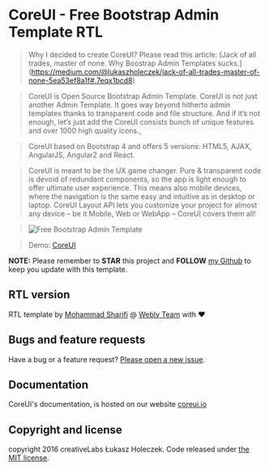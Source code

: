 # CoreUI - Free Bootstrap Admin Template RTL

>Why I decided to create CoreUI? Please read this article: [Jack of all trades, master of none. Why Boostrap Admin Templates sucks.] (https://medium.com/@lukaszholeczek/jack-of-all-trades-master-of-none-5ea53ef8a1f#.7eqx1bcd8)

>CoreUI is Open Source Bootstrap Admin Template. CoreUI is not just another Admin Template. It goes way beyond hitherto admin templates thanks to transparent code and file structure. And if it’s not enough, let’s just add the CoreUI consists bunch of unique features and over 1000 high quality icons.,

>CoreUI based on Bootstrap 4 and offers 5 versions: HTML5, AJAX, AngularJS, Angular2 and React.

>CoreUI is meant to be the UX game changer. Pure & transparent code is devoid of redundant components, so the app is light enough to offer ultimate user experience. This means also mobile devices, where the navigation is the same easy and intuitive as in desktop or laptop. CoreUI Layout API lets you customize your project for almost any device – be it Mobile, Web or WebApp – CoreUI covers them all!

> <img src="http://coreui.io/assets/img/coreui.png" alt="Free Bootstrap Admin Template">

>Demo: <a href="http://coreui.io?ref=github">CoreUI</a>

**NOTE:** Please remember to **STAR** this project and **FOLLOW** [my Github](https://github.com/mrholek) to keep you update with this template.
## RTL version
RTL template by [Mohammad Sharifi](https://github.com/mmdsharifi) @ [Webly Team](https://github.com/webly-team) with :heart:

## Bugs and feature requests

Have a bug or a feature request? [Please open a new issue](https://github.com/mrholek/CoreUI-Free-Bootstrap-Admin-Template/issues/new).

## Documentation

CoreUI's documentation, is hosted on our website <a href="http://coreui.io?ref=github">coreui.io</a>


## Copyright and license

copyright 2016 creativeLabs Łukasz Holeczek. Code released under [the MIT license](https://github.com/mrholek/CoreUI-Free-Bootstrap-Admin-Template/blob/master/LICENSE).

